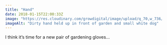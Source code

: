 ```yaml
---
title: "Hand"
date: 2018-01-15T22:00:33Z
image: "https://res.cloudinary.com/growdigital/image/upload/q_70,w_736/v1544048407/hand-38754591465.jpg"
imageAlt: "Dirty hand held up in front of garden and small white dog"
---
```


I think it’s time for a new pair of gardening gloves…
